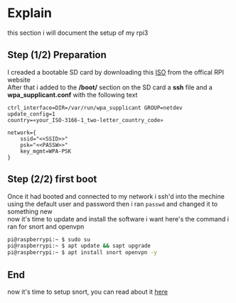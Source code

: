 # Explain
this section i will document the setup of my rpi3   

## Step (1/2) Preparation
I creaded a bootable SD card by downloading this [ISO](https://downloads.raspberrypi.com/raspios_lite_armhf/images/raspios_lite_armhf-2024-03-15/2024-03-15-raspios-bookworm-armhf-lite.img.xz) from the offical RPI website   
After that i added to the **/boot/** section on the SD card a **ssh** file and a **wpa_supplicant.conf** with the following text
```
ctrl_interface=DIR=/var/run/wpa_supplicant GROUP=netdev
update_config=1
country=«your_ISO-3166-1_two-letter_country_code»

network={
    ssid="<<SSID>>"
    psk="<<PASSW>>"
    key_mgmt=WPA-PSK
}
```

## Step (2/2) first boot
Once it had booted and connected to my network i ssh'd into the mechine using the default user and password then i ran ```passwd``` and changed it to something new   
now it's time to update and install the software i want here's the command i ran for snort and openvpn
``` bash
pi@raspberrypi:~ $ sudo su
pi@raspberrypi:~ $ apt update && sapt upgrade
pi@raspberrypi:~ $ apt install snort openvpn -y
```

## End
now it's time to setup snort, you can read about it [here](https://github.com/buffkermitisagod/RPI_SOC/snort/readme.md)
